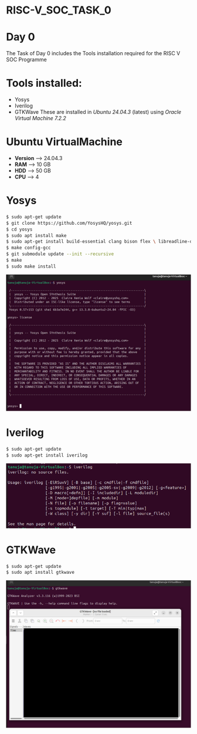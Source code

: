 # RISC-V_SOC_TASK_0
# Day 0
The Task of Day 0 includes the Tools installation required for the RISC V SOC Programme
# Tools installed:
- Yosys
- Iverilog
- GTKWave
These are installed in *Ubuntu 24.04.3* (latest) using *Oracle Virtual Machine 7.2.2*
# Ubuntu VirtualMachine
- **Version** --> 24.04.3
- **RAM** --> 10 GB
- **HDD** --> 50 GB
- **CPU** --> 4
# Yosys
```bash
$ sudo apt-get update
$ git clone https://github.com/YosysHQ/yosys.git
$ cd yosys
$ sudo apt install make              
$ sudo apt-get install build-essential clang bison flex \ libreadline-dev gawk tcl-dev libffi-dev git \ graphviz xdot pkg-config python3 libboost-system-dev \ libboost-python-dev libboost-filesystem-dev zlib1g-dev
$ make config-gcc
$ git submodule update --init --recursive
$ make 
$ sudo make install
```
![Yosys](Images/Yosys_done.jpg)

# Iverilog
```bash
$ sudo apt-get update
$ sudo apt-get install iverilog
```
![Iverilog](Images/Iverilog_done.jpg)


# GTKWave
```bash
$ sudo apt-get update
$ sudo apt install gtkwave
```
![GTKWave](Images/GTKWave_done.jpg)
